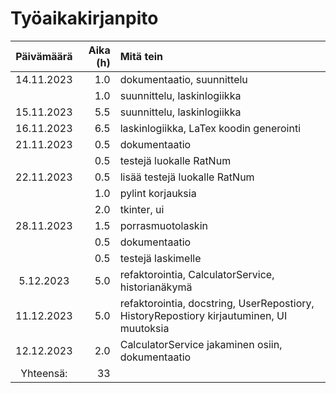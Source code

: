 # Työaikakirjanpito

| Päivämäärä  |  Aika (h)  | Mitä tein                  |
| :---------: | ---------: | :------------------------- |
| 14.11.2023  | 1.0        | dokumentaatio, suunnittelu  |
|             | 1.0        | suunnittelu, laskinlogiikka |
| 15.11.2023  | 5.5        | suunnittelu, laskinlogiikka |
| 16.11.2023  | 6.5        | laskinlogiikka, LaTex koodin generointi|
| 21.11.2023  | 0.5        | dokumentaatio              |
|             | 0.5        | testejä luokalle RatNum    |
| 22.11.2023  | 0.5        | lisää testejä luokalle RatNum|
|             | 1.0        | pylint korjauksia          |
|             | 2.0        | tkinter, ui                 |
| 28.11.2023  | 1.5        | porrasmuotolaskin |
|             | 0.5        | dokumentaatio |
|             | 0.5        | testejä laskimelle |
| 5.12.2023   | 5.0        | refaktorointia, CalculatorService, historianäkymä |
| 11.12.2023  | 5.0        | refaktorointia, docstring, UserRepostiory, HistoryRepostiory kirjautuminen, UI muutoksia |
| 12.12.2023  | 2.0        | CalculatorService jakaminen osiin, dokumentaatio |
| Yhteensä:   | 33         |   |